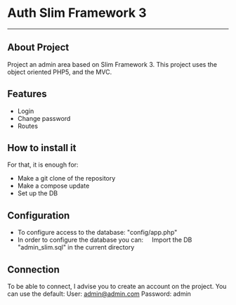 # Auth Slim Framework 3
------------------------

## About Project
Project an admin area based on Slim Framework 3.
This project uses the object oriented PHP5, and the MVC.

## Features
- Login
- Change password
- Routes

## How to install it
For that, it is enough for:
- Make a git clone of the repository
- Make a compose update
- Set up the DB

## Configuration
- To configure access to the database: "config/app.php"
- In order to configure the database you can:
    Import the DB "admin_slim.sql" in the current directory

## Connection
To be able to connect, I advise you to create an account on the project.
You can use the default:
    User: admin@admin.com
    Password: admin
